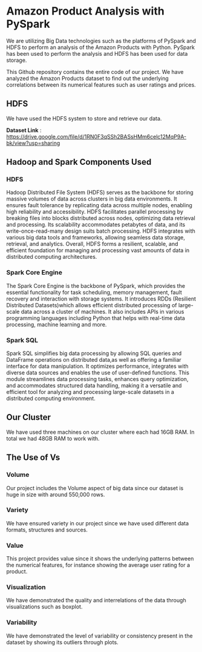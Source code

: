 # Amazon Product Analysis with PySpark
We are utilizing Big Data technologies such as the platforms of PySpark and HDFS to perform an analysis of the Amazon Products with Python. PySpark has been used to perform the analysis and HDFS has been used for data storage.

This Github repository contains the entire code of our project. We have analyzed the Amazon Products dataset to find out the  underlying correlations between its numerical features such as user ratings and prices. 

## HDFS
We have used the HDFS system to store and retrieve our data.

**Dataset Link** : https://drive.google.com/file/d/1RN0F3qSSh2BASsHMm6celc12MqP9A-bk/view?usp=sharing 

## Hadoop and Spark Components Used
### HDFS
Hadoop Distributed File System (HDFS) serves as the backbone for storing massive volumes of data across clusters in big data environments. It ensures fault tolerance by replicating data across multiple nodes, enabling high reliability and accessibility. HDFS facilitates parallel processing by breaking files into blocks distributed across nodes, optimizing data retrieval and processing. Its scalability accommodates petabytes of data, and its write-once-read-many design suits batch processing. HDFS integrates with various big data tools and frameworks, allowing seamless data storage, retrieval, and analytics. Overall, HDFS forms a resilient, scalable, and efficient foundation for managing and processing vast amounts of data in distributed computing architectures.
### Spark Core Engine
The Spark Core Engine is the backbone of PySpark, which provides the essential functionality for task scheduling, memory management, fault recovery and interaction with storage systems. It introduces RDDs (Resilient Distributed Datasets)which allows efficient distributed processing of large-scale data across a cluster of machines. It also includes APIs in various programming languages including Python that helps with real-time data processing, machine learning and more.
### Spark SQL
Spark SQL simplifies big data processing by allowing SQL queries and DataFrame operations on distributed data,as well as offering a familiar interface for data manipulation. It optimizes performance, integrates with diverse data sources and enables the use of user-defined functions. This module streamlines data processing tasks, enhances query optimization, and accommodates structured data handling, making it a versatile and efficient tool for analyzing and processing large-scale datasets in a distributed computing environment.

## Our Cluster
We have used three machines on our cluster where each had 16GB RAM. In total we had 48GB RAM to work with.

## The Use of Vs 
### Volume
Our project includes the Volume aspect of big data since our dataset is huge in size with around 550,000 rows.
### Variety
We have ensured variety in our project since we have used different data formats, structures and sources.
### Value
This project provides value since it shows the underlying patterns between the numerical features, for instance showing the average user rating for a product.
### Visualization
We have demonstrated the quality and interrelations of the data through visualizations such as boxplot.
### Variability
We have demonstrated the level of variability or consistency present in the dataset by showing its outliers through plots.
